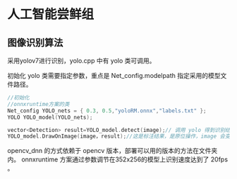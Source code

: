 # 人工智能尝鲜组

## 图像识别算法

采用yolov7进行识别，yolo.cpp 中有 yolo 类可调用。

初始化 yolo 类需要指定参数，重点是 Net_config.modelpath 指定采用的模型文件路径。

```cpp
//初始化
//onnxruntime方案的类
Net_config YOLO_nets = { 0.3, 0.5,"yoloRM.onnx","labels.txt" };
YOLO YOLO_model(YOLO_nets);

vector<Detection> result=YOLO_model.detect(image);// 调用 yolo 得到识别结果
YOLO_model.DrawOnImage(image，result);//这是标注结果，是原位操作，image 会变成标注后的图像
```

opencv_dnn 的方式依赖于 opencv 版本，部署可以用的版本的方法在文件夹内。
onnxruntime 方案通过参数调节在352x256的模型上识别速度达到了 20fps 。
